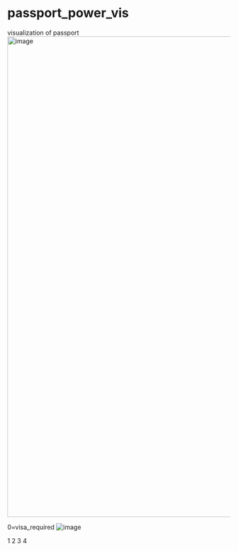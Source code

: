 # passport_power_vis
visualization of passport
<img width="1086" alt="image" src="https://github.com/yangkang5303/passport_power_vis/assets/13623325/08799068-4986-467b-8f7e-7f5606326e0b">


0=visa_required
![image](https://github.com/yangkang5303/passport_power_vis/assets/13623325/132043cf-e2e0-413c-a606-e91774f366ee)

1
2
3
4
